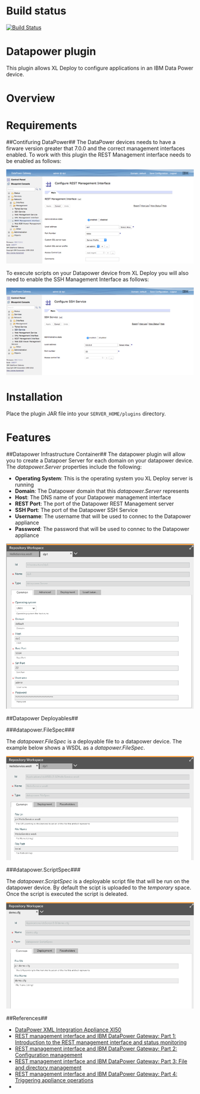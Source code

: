 # Build status #

[![Build Status](https://travis-ci.org/xebialabs-community/xld-datapower-plugin.svg?branch=master)](https://travis-ci.org/xebialabs-community/xld-datapower-plugin)

# Datapower plugin #
This plugin allows XL Deploy to configure applications in an IBM Data Power device.

# Overview #


# Requirements #

##Contifuring DataPower##
The DataPower devices needs to have a firware version greater that 7.0.0 and the correct management interfaces enabled.  To work with this plugin the REST Management interface needs to be enabled as follows:

![DP_Configure_REST_Management_Interface](images/DP_Configure_REST_Management_Interface.png)

To execute scripts on your Datapower device from XL Deploy you will also need to enable the SSH Management Interface as follows:

![DP_Configure_SSH_Service](images/DP_Configure_SSH_Service.png)


# Installation #

Place the plugin JAR file into your `SERVER_HOME/plugins` directory. 

# Features #

##Datapower Infrastructure Container##
The datapower plugin will allow you to create a Datapoer Server for each domain on your datapower device.  The *datapower.Server* properties include the following:

* **Operating System**: This is the operating system you XL Deploy server is running
* **Domain**: The Datapower domain that this *datapower.Server* represents
* **Host**: The DNS name of your Datapower management interface
* **REST Port**: The port of the Datapower REST Management server
* **SSH Port**: The port of the Datapower SSH Service
* **Username**: The username that will be used to connec to the Datapower appliance
* **Password**: The password that will be used to connec to the Datapower appliance

![datapower.Server](images/datapower.Server.png)

##Datapower Deployables##

###datapower.FileSpec###

The *datapower.FileSpec* is a deployable file to a datapower device.  The example below shows a WSDL as a *datapower.FileSpec*.

![datapower.FileSpec](images/datapower.FileSpec.png)

###datapower.ScriptSpec###

The *datapower.ScriptSpec* is a deployable script file that will be run on the datapower device.  By default the scipt is uploaded to the *temporary* space.  Once the script is executed the script is deleated.

![datapower.ScriptSpec](images/datapower.ScriptSpec.png)

##References##

* [DataPower XML Integration Appliance XI50](ftp://ftp.software.ibm.com/software/integration/datapower/library/prod_docs/4Q2008/XI-3.7.2-CommandReference.pdf)
* [REST management interface and IBM DataPower Gateway: Part 1: Introduction to the REST management interface and status monitoring](http://www.ibm.com/developerworks/websphere/library/techarticles/1512_derbakova/1512_Derbakova_P1.html)
* [REST management interface and IBM DataPower Gateway: Part 2: Configuration management](http://www.ibm.com/developerworks/websphere/library/techarticles/1512_derbakova/1512_Derbakova_P2.html)
* [REST management interface and IBM DataPower Gateway: Part 3: File and directory management](http://www.ibm.com/developerworks/websphere/library/techarticles/1512_derbakova/1512_Derbakova_P3.html)
* [REST management interface and IBM DataPower Gateway: Part 4: Triggering appliance operations](http://www.ibm.com/developerworks/websphere/library/techarticles/1512_derbakova/1512_Derbakova_P4.html)
* 

